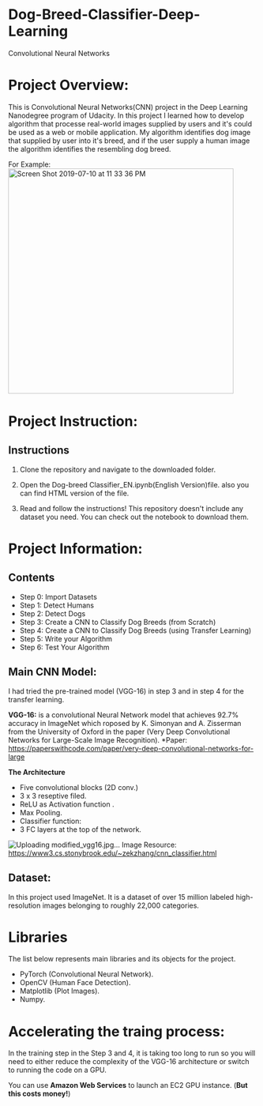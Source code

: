 # Dog-Breed-Classifier-Deep-Learning
Convolutional Neural Networks

# Project Overview:
This is Convolutional Neural Networks(CNN) project in the Deep Learning Nanodegree program of Udacity. In this project I learned how to develop algorithm that processe real-world images supplied by users and it's could be used as a web or mobile application. My algorithm identifies dog image that supplied by user into it's breed, and if the user supply a human image the algorithm identifies the resembling dog breed. 

For Example:
<img width="456" alt="Screen Shot 2019-07-10 at 11 33 36 PM" src="https://user-images.githubusercontent.com/46428156/61003051-a82f2180-a36b-11e9-8c4c-dc752e37c5c7.png">


# Project Instruction:
## Instructions
1. Clone the repository and navigate to the downloaded folder.

2. Open the Dog-breed Classifier_EN.ipynb(English Version)file. also you can find HTML version of the file.

3. Read and follow the instructions! This repository doesn't include any dataset you need. You can check out the notebook to download them.


# Project Information:
## Contents

- Step 0: Import Datasets 
- Step 1: Detect Humans 
- Step 2: Detect Dogs 
- Step 3: Create a CNN to Classify Dog Breeds (from Scratch) 
- Step 4: Create a CNN to Classify Dog Breeds (using Transfer Learning) 
- Step 5: Write your Algorithm 
- Step 6: Test Your Algorithm

## Main CNN Model:
I had tried the pre-trained model (VGG-16) in step 3 and in step 4 for the transfer learning.

**VGG-16:**
is a convolutional Neural Network model that achieves 92.7% accuracy in ImageNet which roposed by K. Simonyan and A. Zisserman from the University of Oxford in the paper (Very Deep Convolutional Networks for Large-Scale Image Recognition).
*Paper: https://paperswithcode.com/paper/very-deep-convolutional-networks-for-large

**The Architecture**
- Five convolutional blocks (2D conv.)
- 3 x 3 reseptive filed.
- ReLU as Activation function .
- Max Pooling.
- Classifier function:
- 3 FC layers at the top of the network.

![Uploading modified_vgg16.jpg…]()
Image Resource: https://www3.cs.stonybrook.edu/~zekzhang/cnn_classifier.html

## Dataset:
In this project used ImageNet. It is a dataset of over 15 million labeled high-resolution images belonging to roughly 22,000 categories.

# Libraries 

The list below represents main libraries and its objects for the project.

- PyTorch (Convolutional Neural Network).
- OpenCV (Human Face Detection).
- Matplotlib (Plot Images).
- Numpy. 


# Accelerating the traing process:
In the training step in the Step 3 and 4, it is taking too long to run so you will need to either reduce the complexity of the VGG-16 architecture or switch to running the code on a GPU.

You can use **Amazon Web Services** to launch an EC2 GPU instance. (**But this costs money!**)


